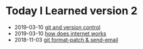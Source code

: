 # Today I Learned version 2


- 2019-03-10 [git and version control](./GIT/git-version-control.md)
- 2019-03-10 [how does internet works](./INTERNET/how-does-internet-work.md)
- 2018-11-03  [git format-patch & send-email](./GIT/git-format-patch-send-email.md)
